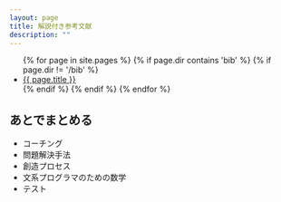 ```yaml
---
layout: page
title: 解説付き参考文献
description: ""
---
```


<ul>
{% for page in site.pages %}
  {% if page.dir contains 'bib' %}
  {% if page.dir != '/bib' %}
<li><a href="{{ page.dir }}">{{ page.title }}</a></li>
  {% endif %}
  {% endif %}
{% endfor %}
</ul>

## あとでまとめる

* コーチング
* 問題解決手法
* 創造プロセス
* 文系プログラマのための数学
* テスト
